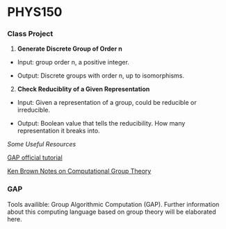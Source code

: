 # PHYS150
### Class Project

1. **Generate Discrete Group of Order n**

- Input: group order n, a positive integer.


- Output: Discrete groups with order n, up to isomorphisms.



2. **Check Reduciblity of a Given Representation**

- Input: Given a representation of a group, could be reducible or irreducible.


- Output: Boolean value that tells the reducibility. How many representation it breaks into.



*Some Useful Resources*

[GAP official tutorial](https://docs.gap-system.org/doc/tut/chap0_mj.html)<br>

[Ken Brown Notes on Computational Group Theory](https://pi.math.cornell.edu/~kbrown/notes.html)<br>


### GAP

Tools availible: Group Algorithmic Computation (GAP). Further information about this computing language based on group theory will be elaborated here.<br>



